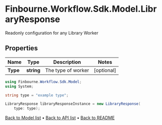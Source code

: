 # Finbourne.Workflow.Sdk.Model.LibraryResponse
Readonly configuration for any Library Worker

## Properties

Name | Type | Description | Notes
------------ | ------------- | ------------- | -------------
**Type** | **string** | The type of worker | [optional] 

```csharp
using Finbourne.Workflow.Sdk.Model;
using System;

string type = "example type";

LibraryResponse libraryResponseInstance = new LibraryResponse(
    type: type);
```

[Back to Model list](../README.md#documentation-for-models) &#8226; [Back to API list](../README.md#documentation-for-api-endpoints) &#8226; [Back to README](../README.md)
